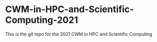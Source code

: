 # CWM-in-HPC-and-Scientific-Computing-2021
This is the git repo for the 2021 CWM in HPC and Scientific Computing
